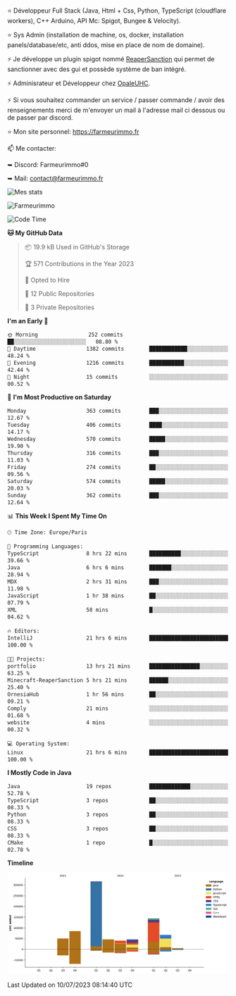 ⭐ Développeur Full Stack (Java, Html + Css, Python, TypeScript (cloudflare workers), C++ Arduino,  API Mc: Spigot, Bungee & Velocity).

⭐ Sys Admin (installation de machine, os, docker, installation panels/database/etc, anti ddos, mise en place de nom de domaine).

⚡ Je développe un plugin spigot nommé [ReaperSanction](https://www.spigotmc.org/resources/reapersanction.89580/) qui permet de sanctionner avec des gui et possède système de ban intégré.

⚡ Adminisrateur et Développeur chez [OpaleUHC](https://opaleuhc.fr).

⚡ Si vous souhaitez commander un service / passer commande / avoir des renseignements merci de m'envoyer un mail à l'adresse mail ci dessous ou de passer par discord.

⭐ Mon site personnel: https://farmeurimmo.fr

   
📫 Me contacter:
 
   ➥ Discord: Farmeurimmo#0
   
   ➥ Mail: contact@farmeurimmo.fr

![Mes stats](https://github-readme-stats.farmeurimmo.fr/api?username=Farmeurimmo&count_private=true&show_icons=true&theme=radical)

<img src="https://komarev.com/ghpvc/?username=Farmeurimmo" alt="Farmeurimmo" />

<!--START_SECTION:waka-->
![Code Time](http://img.shields.io/badge/Code%20Time-826%20hrs%2027%20mins-blue)

**🐱 My GitHub Data** 

> 📦 19.9 kB Used in GitHub's Storage 
 > 
> 🏆 571 Contributions in the Year 2023
 > 
> 💼 Opted to Hire
 > 
> 📜 12 Public Repositories 
 > 
> 🔑 3 Private Repositories 
 > 
**I'm an Early 🐤** 

```text
🌞 Morning                252 commits         ██░░░░░░░░░░░░░░░░░░░░░░░   08.80 % 
🌆 Daytime                1382 commits        ████████████░░░░░░░░░░░░░   48.24 % 
🌃 Evening                1216 commits        ███████████░░░░░░░░░░░░░░   42.44 % 
🌙 Night                  15 commits          ░░░░░░░░░░░░░░░░░░░░░░░░░   00.52 % 
```
📅 **I'm Most Productive on Saturday** 

```text
Monday                   363 commits         ███░░░░░░░░░░░░░░░░░░░░░░   12.67 % 
Tuesday                  406 commits         ████░░░░░░░░░░░░░░░░░░░░░   14.17 % 
Wednesday                570 commits         █████░░░░░░░░░░░░░░░░░░░░   19.90 % 
Thursday                 316 commits         ███░░░░░░░░░░░░░░░░░░░░░░   11.03 % 
Friday                   274 commits         ██░░░░░░░░░░░░░░░░░░░░░░░   09.56 % 
Saturday                 574 commits         █████░░░░░░░░░░░░░░░░░░░░   20.03 % 
Sunday                   362 commits         ███░░░░░░░░░░░░░░░░░░░░░░   12.64 % 
```


📊 **This Week I Spent My Time On** 

```text
🕑︎ Time Zone: Europe/Paris

💬 Programming Languages: 
TypeScript               8 hrs 22 mins       ██████████░░░░░░░░░░░░░░░   39.66 % 
Java                     6 hrs 6 mins        ███████░░░░░░░░░░░░░░░░░░   28.94 % 
MDX                      2 hrs 31 mins       ███░░░░░░░░░░░░░░░░░░░░░░   11.98 % 
JavaScript               1 hr 38 mins        ██░░░░░░░░░░░░░░░░░░░░░░░   07.79 % 
XML                      58 mins             █░░░░░░░░░░░░░░░░░░░░░░░░   04.62 % 

🔥 Editors: 
IntelliJ                 21 hrs 6 mins       █████████████████████████   100.00 % 

🐱‍💻 Projects: 
portfolio                13 hrs 21 mins      ████████████████░░░░░░░░░   63.25 % 
Minecraft-ReaperSanction 5 hrs 21 mins       ██████░░░░░░░░░░░░░░░░░░░   25.40 % 
OrnesiaHub               1 hr 56 mins        ██░░░░░░░░░░░░░░░░░░░░░░░   09.21 % 
Comply                   21 mins             ░░░░░░░░░░░░░░░░░░░░░░░░░   01.68 % 
website                  4 mins              ░░░░░░░░░░░░░░░░░░░░░░░░░   00.32 % 

💻 Operating System: 
Linux                    21 hrs 6 mins       █████████████████████████   100.00 % 
```

**I Mostly Code in Java** 

```text
Java                     19 repos            █████████████░░░░░░░░░░░░   52.78 % 
TypeScript               3 repos             ██░░░░░░░░░░░░░░░░░░░░░░░   08.33 % 
Python                   3 repos             ██░░░░░░░░░░░░░░░░░░░░░░░   08.33 % 
CSS                      3 repos             ██░░░░░░░░░░░░░░░░░░░░░░░   08.33 % 
CMake                    1 repo              █░░░░░░░░░░░░░░░░░░░░░░░░   02.78 % 
```



**Timeline**

![Lines of Code chart](https://raw.githubusercontent.com/Farmeurimmo/Farmeurimmo/main/assets/bar_graph.png)


 Last Updated on 10/07/2023 08:14:40 UTC
<!--END_SECTION:waka-->
